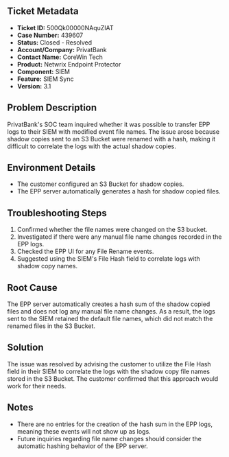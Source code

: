 ## Ticket Metadata
- **Ticket ID:** 500Qk00000NAquZIAT
- **Case Number:** 439607
- **Status:** Closed - Resolved
- **Account/Company:** PrivatBank
- **Contact Name:** CoreWin Tech
- **Product:** Netwrix Endpoint Protector
- **Component:** SIEM
- **Feature:** SIEM Sync
- **Version:** 3.1

## Problem Description
PrivatBank's SOC team inquired whether it was possible to transfer EPP logs to their SIEM with modified event file names. The issue arose because shadow copies sent to an S3 Bucket were renamed with a hash, making it difficult to correlate the logs with the actual shadow copies.

## Environment Details
- The customer configured an S3 Bucket for shadow copies.
- The EPP server automatically generates a hash for shadow copied files.

## Troubleshooting Steps
1. Confirmed whether the file names were changed on the S3 bucket.
2. Investigated if there were any manual file name changes recorded in the EPP logs.
3. Checked the EPP UI for any File Rename events.
4. Suggested using the SIEM's File Hash field to correlate logs with shadow copy names.

## Root Cause
The EPP server automatically creates a hash sum of the shadow copied files and does not log any manual file name changes. As a result, the logs sent to the SIEM retained the default file names, which did not match the renamed files in the S3 Bucket.

## Solution
The issue was resolved by advising the customer to utilize the File Hash field in their SIEM to correlate the logs with the shadow copy file names stored in the S3 Bucket. The customer confirmed that this approach would work for their needs.

## Notes
- There are no entries for the creation of the hash sum in the EPP logs, meaning these events will not show up as logs.
- Future inquiries regarding file name changes should consider the automatic hashing behavior of the EPP server.